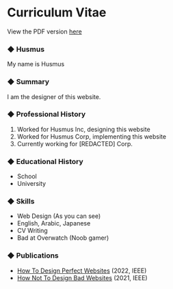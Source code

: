 # Curriculum Vitae
View the PDF version [here](link)

### <span style="color: var(--accent-colour)">◆</span> Husmus
My name is Husmus

### ◆ Summary
I am the designer of this website.

### ◆ Professional History
1. Worked for Husmus Inc, designing this website
2. Worked for Husmus Corp, implementing this website
3. Currently working for [REDACTED] Corp.

### ◆ Educational History
- School
- University

### ◆ Skills
- Web Design (As you can see)
- English, Arabic, Japanese
- CV Writing
- Bad at Overwatch (Noob gamer)

### ◆ Publications
- [How To Design Perfect Websites]() (2022, IEEE)
- [How Not To Design Bad Websites]() (2021, IEEE)